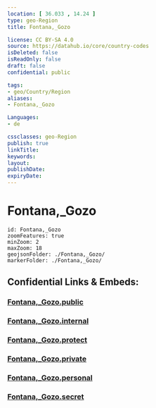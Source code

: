 ```yaml
---
location: [ 36.033 , 14.24 ] 
type: geo-Region
title: Fontana,_Gozo

license: CC BY-SA 4.0
source: https://datahub.io/core/country-codes
isDeleted: false
isReadOnly: false
draft: false
confidential: public

tags:
- geo/Country/Region
aliases:
- Fontana,_Gozo

Languages:
- de

cssclasses: geo-Region
publish: true
linkTitle: 
keywords: 
layout: 
publishDate: 
expiryDate: 
---
```


# Fontana,_Gozo

```leaflet
id: Fontana,_Gozo
zoomFeatures: true 
minZoom: 2 
maxZoom: 18
geojsonFolder: ./Fontana,_Gozo/
markerFolder: ./Fontana,_Gozo/
```


## Confidential Links & Embeds: 

### [Fontana,_Gozo.public](/_public/\Earth\Continent\Europe\Europe~South\Malta\Regions~Malta\Għawdex\counties~GħawdexFontana,_Gozo.public.md) 

### [Fontana,_Gozo.internal](/_internal/\Earth\Continent\Europe\Europe~South\Malta\Regions~Malta\Għawdex\counties~GħawdexFontana,_Gozo.internal.md) 

### [Fontana,_Gozo.protect](/_protect/\Earth\Continent\Europe\Europe~South\Malta\Regions~Malta\Għawdex\counties~GħawdexFontana,_Gozo.protect.md) 

### [Fontana,_Gozo.private](/_private/\Earth\Continent\Europe\Europe~South\Malta\Regions~Malta\Għawdex\counties~GħawdexFontana,_Gozo.private.md) 

### [Fontana,_Gozo.personal](/_personal/\Earth\Continent\Europe\Europe~South\Malta\Regions~Malta\Għawdex\counties~GħawdexFontana,_Gozo.personal.md) 

### [Fontana,_Gozo.secret](/_secret/\Earth\Continent\Europe\Europe~South\Malta\Regions~Malta\Għawdex\counties~GħawdexFontana,_Gozo.secret.md)

